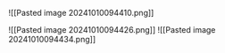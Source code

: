 ![[Pasted image 20241010094410.png]]

![[Pasted image 20241010094426.png]]
![[Pasted image 20241010094434.png]]
